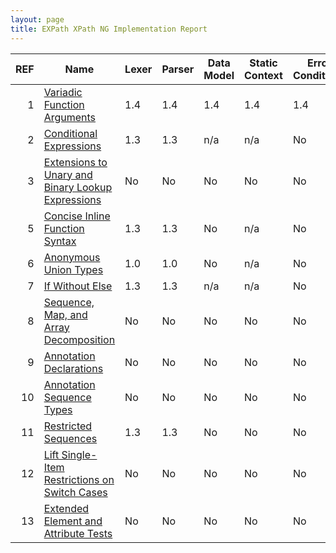 ```yaml
---
layout: page
title: EXPath XPath NG Implementation Report
---
```


| REF | Name                                                                                           | Lexer    | Parser   | Data Model | Static Context | Error Conditions |
|----:|------------------------------------------------------------------------------------------------|----------|----------|------------|----------------|------------------|
|   1 | [Variadic Function Arguments](https://github.com/expath/xpath-ng/pull/1)                       | 1.4      | 1.4      | 1.4        | 1.4            | 1.4              |
|   2 | [Conditional Expressions](https://github.com/expath/xpath-ng/pull/2)                           | 1.3      | 1.3      | n/a        | n/a            | No               |
|   3 | [Extensions to Unary and Binary Lookup Expressions](https://github.com/expath/xpath-ng/pull/3) | No       | No       | No         | No             | No               |
|   5 | [Concise Inline Function Syntax](https://github.com/expath/xpath-ng/pull/5)                    | 1.3      | 1.3      | No         | n/a            | No               |
|   6 | [Anonymous Union Types](https://github.com/expath/xpath-ng/pull/6)                             | 1.0      | 1.0      | No         | n/a            | No               |
|   7 | [If Without Else](https://github.com/expath/xpath-ng/pull/7)                                   | 1.3      | 1.3      | n/a        | n/a            | No               |
|   8 | [Sequence, Map, and Array Decomposition](https://github.com/expath/xpath-ng/pull/8)            | No       | No       | No         | No             | No               |
|   9 | [Annotation Declarations](https://github.com/expath/xpath-ng/pull/9)                           | No       | No       | No         | No             | No               |
|  10 | [Annotation Sequence Types](https://github.com/expath/xpath-ng/pull/10)                        | No       | No       | No         | No             | No               |
|  11 | [Restricted Sequences](https://github.com/expath/xpath-ng/pull/11)                             | 1.3      | 1.3      | No         | No             | No               |
|  12 | [Lift Single-Item Restrictions on Switch Cases](https://github.com/expath/xpath-ng/pull/12)    | No       | No       | No         | No             | No               |
|  13 | [Extended Element and Attribute Tests](https://github.com/expath/xpath-ng/pull/13)             | No       | No       | No         | No             | No               |
